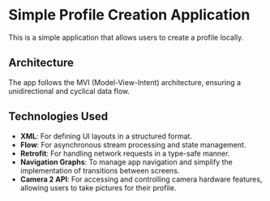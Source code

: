 # Simple Profile Creation Application

This is a simple application that allows users to create a profile locally.

## Architecture
The app follows the MVI (Model-View-Intent) architecture, ensuring a unidirectional and cyclical data flow.

## Technologies Used
- **XML**: For defining UI layouts in a structured format.
- **Flow**: For asynchronous stream processing and state management.
- **Retrofit**: For handling network requests in a type-safe manner.
- **Navigation Graphs**: To manage app navigation and simplify the implementation of transitions between screens.
- **Camera 2 API**: For accessing and controlling camera hardware features, allowing users to take pictures for their profile.
